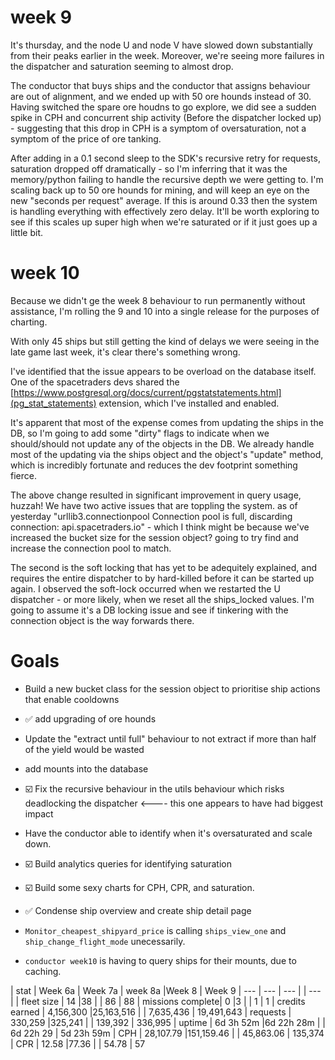 # week 9

It's thursday, and the node U and node V have slowed down substantially from their peaks earlier in the week.
Moreover, we're seeing more failures in the dispatcher and saturation seeming to almost drop.

The conductor that buys ships and the conductor that assigns behaviour are out of alignment, and we ended up with 50 ore hounds instead of 30.
Having switched the spare ore houdns to go explore, we did see a sudden spike in CPH and concurrent ship activity (Before the dispatcher locked up) - suggesting that this drop in CPH is a symptom of oversaturation, not a symptom of the price of ore tanking.

After adding in a 0.1 second sleep to the SDK's recursive retry for requests, saturation dropped off dramatically - so I'm inferring that it was the memory/python failing to handle the recursive depth we were getting to. 
I'm scaling back up to 50 ore hounds for mining, and will keep an eye on the new "seconds per request" average. If this is around 0.33 then the system is handling everything with effectively zero delay. It'll be worth exploring to see if this scales up super high when we're saturated or if it just goes up a little bit.


# week 10 

Because we didn't ge the week 8 behaviour to run permanently without assistance, I'm rolling the 9 and 10 into a single release for the purposes of charting.


With only 45 ships but still getting the kind of delays we were seeing in the late game last week, it's clear there's something wrong. 

I've identified that the issue appears to be overload on the database itself. One of the spacetraders devs shared the [https://www.postgresql.org/docs/current/pgstatstatements.html](pg_stat_statements) extension, which I've installed and enabled. 

It's apparent that most of the expense comes from updating the ships in the DB, so I'm going to add some "dirty" flags to indicate when we should/should not update any of the objects in the DB. We already handle most of the updating via the ships object and the object's "update" method, which is incredibly fortunate and reduces the dev footprint something fierce.

The above change resulted in significant improvement in query usage, huzzah!
We have two active issues that are toppling the system. as of yesterday "urllib3.connectionpool  Connection pool is full, discarding connection: api.spacetraders.io" - which I think might be because we've increased the bucket size for the session object? going to try find and increase the connection pool to match.

The second is the soft locking that has yet to be adequitely explained, and requires the entire dispatcher to by hard-killed before it can be started up again.
I observed the soft-lock occurred when we restarted the U dispatcher - or more likely, when we reset all the ships_locked values. I'm going to assume it's a DB locking issue and see if tinkering with the connection object is the way forwards there.


# Goals
* Build a new bucket class for the session object to prioritise ship actions that enable cooldowns
* ✅ add upgrading of ore hounds
 * Update the "extract until full" behaviour to not extract if more than half of the yield would be wasted  
 * add mounts into the database
* ☑️ Fix the recursive behaviour in the utils behaviour which risks deadlocking the dispatcher <---- this one appears to have had biggest impact
* Have the conductor able to identify when it's oversaturated and scale down.
 * ☑️ Build analytics queries for identifying saturation
 * ☑️ Build some sexy charts for CPH, CPR, and saturation.
* ✅ Condense ship overview and create ship detail page

* `Monitor_cheapest_shipyard_price` is calling `ships_view_one` and `ship_change_flight_mode` unecessarily.
* `conductor week10` is having to query ships for their mounts, due to caching. 

| stat             | Week 6a    | Week 7a    | week 8a   |Week 8   | Week 9
| ---              | ---       | ---         |        | ---       |
| fleet size       | 14        |38           |        | 86        | 88
| missions complete| 0         |3            |        | 1         | 1
| credits earned   | 4,156,300 |25,163,516   |        | 7,635,436 | 19,491,643
| requests         | 330,259   |325,241      |        | 139,392   | 336,995
| uptime           | 6d 3h 52m |6d 22h 28m   |        | 6d 22h 29 | 5d 23h 59m
| CPH              | 28,107.79 |151,159.46   |        | 45,863.06 | 135,374
| CPR              | 12.58     |77.36        |        | 54.78     | 57